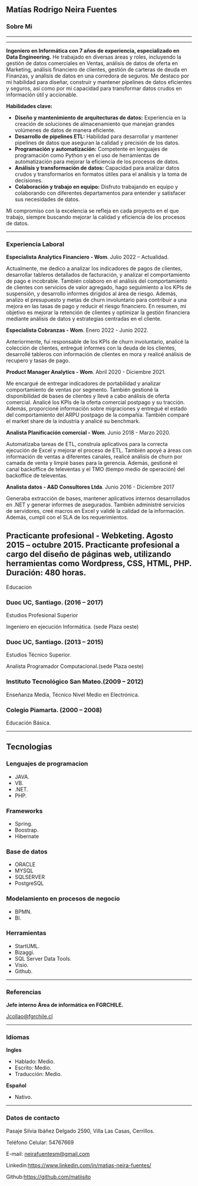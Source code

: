 
## Matías Rodrigo Neira Fuentes
### Sobre Mi
____
---

**Ingeniero en Informática con 7 años de experiencia, especializado en Data Engineering.** 
He trabajado en diversas áreas y roles, incluyendo la gestión de datos comerciales en Ventas, análisis de datos de oferta en Marketing, análisis financiero de clientes, gestión de carteras de deuda en Finanzas, y análisis de datos en una corredora de seguros. Me destaco por mi habilidad para diseñar, construir y mantener pipelines de datos eficientes y seguros, así como por mi capacidad para transformar datos crudos en información útil y accionable.

**Habilidades clave:**
- **Diseño y mantenimiento de arquitecturas de datos:** Experiencia en la creación de soluciones de almacenamiento que manejan grandes volúmenes de datos de manera eficiente.
- **Desarrollo de pipelines ETL:** Habilidad para desarrollar y mantener pipelines de datos que aseguran la calidad y precisión de los datos.
- **Programación y automatización:** Competente en lenguajes de programación como Python y en el uso de herramientas de automatización para mejorar la eficiencia de los procesos de datos.
- **Análisis y transformación de datos:** Capacidad para analizar datos crudos y transformarlos en formatos útiles para el análisis y la toma de decisiones.
- **Colaboración y trabajo en equipo:** Disfruto trabajando en equipo y colaborando con diferentes departamentos para entender y satisfacer sus necesidades de datos.

Mi compromiso con la excelencia se refleja en cada proyecto en el que trabajo, siempre buscando mejorar la calidad y eficiencia de los procesos de datos.
____
### Experiencia Laboral

**Especialista Analytics Financiero - Wom**.
Julio 2022 – Actualidad.

Actualmente, me dedico a analizar los indicadores de pagos de clientes, desarrollar tableros detallados
de facturación, y analizar el comportamiento de pago e incobrable. También colaboro en el análisis del
comportamiento de clientes con servicios de valor agregado, hago seguimiento a los KPIs de suspensión,
y desarrollo informes dirigidos al área de riesgo. Además, analizo el presupuesto y metas de churn
involuntario para contribuir a una mejora en las tasas de pago y reducir el riesgo financiero. En resumen,
mi objetivo es mejorar la retención de clientes y optimizar la gestión financiera mediante análisis de datos
y estrategias centradas en el cliente.

**Especialista Cobranzas - Wom**.
Enero 2022 - Junio 2022.

Anteriormente, fui responsable de los KPIs de churn involuntario, analicé la colección de clientes,
entregué informes con la deuda de los clientes, desarrollé tableros con información de clientes en mora y
realicé análisis de recupero y tasas de pago.

**Product Manager Analytics - Wom**.
Abril 2020 - Diciembre 2021.

Me encargué de entregar indicadores de portabilidad y analizar comportamiento de ventas por
segmento. También gestioné la disponibilidad de bases de clientes y llevé a cabo análisis de oferta
comercial. Analicé los KPIs de la oferta comercial postpago y su tracción. Además, proporcioné
información sobre migraciones y entregué el estado del comportamiento del ARPU postpago de la
compañía. También comparé el market share de la industria y analicé su benchmark.

**Analista Planificación comercial - Wom**.
Junio 2018 - Marzo 2020.

Automatizaba tareas de ETL, construía aplicativos para la correcta ejecución de Excel y mejorar el
proceso de ETL. También apoyé a áreas con información de ventas a diferentes canales, realicé análisis
de churn por camada de venta y limpié bases para la gerencia. Además, gestioné el canal backoffice de
televentas y el TMO (tiempo medio de operación) del backoffice de televentas.

**Analista datos - A&D Consultores Ltda**.
Junio 2016 - Diciembre 2017

Generaba extracción de bases, mantener aplicativos internos desarrollados en .NET y generar informes
de asegurados. También administré servicios de servidores, creé macros en Excel y validé la calidad de
la información. Además, cumplí con el SLA de los requerimientos.


**Practicante profesional - Webketing**.
Agosto 2015 – octubre 2015.
 Practicante profesional a cargo del diseño de páginas web, utilizando herramientas como Wordpress, CSS, HTML, PHP.
Duración: 480 horas.
----
Educacion


### Duoc UC, Santiago. (2016 – 2017)

Estudios Profesional Superior

Ingeniero en ejecución Informática. (sede Plaza oeste)

### Duoc UC, Santiago. (2013 – 2015)

Estudios Técnico Superior.

Analista Programador Computacional.(sede Plaza oeste)

### Instituto Tecnológico San Mateo.(2009 – 2012)
Enseñanza Media, Técnico Nivel Medio en Electrónica.


### Colegio Piamarta. (2000 – 2008)

Educación  Básica.


----
## Tecnologias
### Lenguajes de programacion
- JAVA.
- VB.
- .NET.
- PHP.
### Frameworks
- Spring.
- Boostrap.
- Hibernate

### Base de datos
- ORACLE
- MYSQL
- SQLSERVER
- PostgreSQL

### Modelamiento en procesos de negocio
- BPMN.
- BI.

### Herramientas
- StartUML.
- Bizaggi.
- SQL Server Data Tools.
- Visio.
- Github.

----
### Referencias
**Jefe interno Área de informática en FGRCHILE.**

Jcollao@fgrchile.cl


----
### Idiomas
**Ingles**
- Hablado: Medio.
- Escrito: Medio.
- Traducción: Medio.

**Español**
- Nativo.

----
### Datos de contacto
Pasaje Silvia Ibáñez Delgado 2590, Villa Las Casas, Cerrillos.

Teléfono Celular: 54767669

E-mail: neirafuentesm@gmail.com

Linkedin:https://www.linkedin.com/in/matias-neira-fuentes/

Github:https://github.com/matiisito
